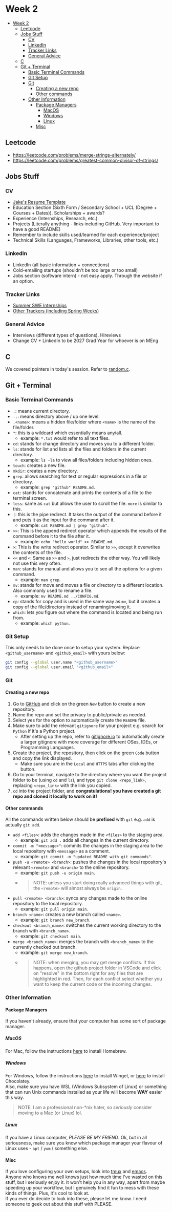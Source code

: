 # Week 2

- [Week 2](#week-2)
  - [Leetcode](#leetcode)
  - [Jobs Stuff](#jobs-stuff)
    - [CV](#cv)
    - [LinkedIn](#linkedin)
    - [Tracker Links](#tracker-links)
    - [General Advice](#general-advice)
  - [C](#c)
  - [Git + Terminal](#git--terminal)
    - [Basic Terminal Commands](#basic-terminal-commands)
    - [Git Setup](#git-setup)
    - [Git](#git)
      - [Creating a new repo](#creating-a-new-repo)
      - [Other commands](#other-commands)
    - [Other Information](#other-information)
      - [Package Managers](#package-managers)
        - [MacOS](#macos)
        - [Windows](#windows)
        - [Linux](#linux)
      - [Misc](#misc)

## Leetcode

- <https://leetcode.com/problems/merge-strings-alternately/>
- <https://leetcode.com/problems/greatest-common-divisor-of-strings/>

## Jobs Stuff

### CV

- [Jake's Resume Template](https://www.overleaf.com/latex/templates/jakes-resume/syzfjbzwjncs)
- Education Section (Sixth Form / Secondary School + UCL (Degree + Courses + Dates)). Scholarships + awards?
- Experience (Internships, Research, etc.)
- Projects (Literally anything - links including GitHub. Very important to have a good README)
- Remember to include skills used/learned for each experience/project
- Technical Skills (Languages, Frameworks, Libraries, other tools, etc.)

### LinkedIn

- LinkedIn (all basic information + connections)
- Cold-emailing startups (shouldn't be too large or too small)
- Jobs section (software intern) - not easy apply. Through the website if an option.

### Tracker Links

- [Summer SWE Internships](https://bit.ly/trackertech)
- [Other Trackers (including Spring Weeks)](https://the-trackr.com/trackers/)

### General Advice

- Interviews (different types of questions). Hireviews
- Change CV + LinkedIn to be 2027 Grad Year for whoever is on MEng

## C

We covered pointers in today's session. Refer to [random.c](random.c).

## Git + Terminal

### Basic Terminal Commands

- `.`: means current directory.
- `..`: means directory above / up one level.
- `.<name>`: means a hidden file/folder where `<name>` is the name of the file/folder.
- `*`: this is a wildcard which essentially means any/all.
  - example: `*.txt` would refer to all text files.
- `cd`: stands for change directory and moves you to a different folder.
- `ls`: stands for list and lists all the files and folders in the current directory.
  - example: `ls -la` to view all files/folders including hidden ones.
- `touch`: creates a new file.
- `mkdir`: creates a new directory.
- `grep`: allows searching for text or regular expressions in a file or directory.
  - example: `grep "github" README.md`.
- `cat`: stands for concatenate and prints the contents of a file to the terminal screen.
- `less`: same as `cat` but allows the user to scroll the file. `more` is similar to this.
- `|`: this is the pipe redirect. It takes the output of the command before it and puts it as the input for the command after it.
  - example: `cat README.md | grep "github"`.
- `>>`: This is the append redirect operator which appends the results of the command before it to the file after it.
  - example: `echo "hello world" >> README.md`.
- `>`: This is the write redirect operator. Similar to `>>`, except it overwrites the contents of the file.
- `<<` and `<`: Same as `>>` and `>`, just redirects the other way. You will likely not use this very often.
- `man`: stands for manual and allows you to see all the options for a given command.
  - example: `man grep`.
- `mv`: stands for move and moves a file or directory to a different location. Also commonly used to rename a file.
  - example: `mv README.md ../CONFIG.md`.
- `cp`: stands for copy and is used in the same way as `mv`, but it creates a copy of the file/directory instead of renaming/moving it.
- `which`: lets you figure out where the command is located and being run from.
  - example: `which python`.

### Git Setup

This only needs to be done once to setup your system. Replace `<github_username>` and `<github_email>` with yours below:

```sh
git config --global user.name "<github_username>"
git config --global user.email "<github_email>"
```

### Git

#### Creating a new repo

1. Go to [GitHub](https://github.com/) and click on the green `New` button to create a new repository.
2. Name the repo and set the privacy to public/private as needed.
3. Select yes for the option to automatically create the `README` file.
4. Make sure to add the relevant `gitignore` for your project e.g. search for `Python` if it's a Python project.
   - After setting up the repo, refer to [gitignore.io](https://www.toptal.com/developers/gitignore/) to automatically create a larger gitignore with more coverage for different OSes, IDEs, or Programming Languages.
5. Create the project, the repository, then click on the green `Code` button and copy the link displayed.
   - Make sure you are in the `Local` and `HTTPS` tabs after clicking the button.
6. Go to your terminal, navigate to the directory where you want the project folder to be (using `cd` and `ls`), and type `git clone <repo_link>`, replacing `<repo_link>` with the link you copied.
7. `cd` into the project folder, and **congratulations! you have created a git repo and cloned it locally to work on it!**

#### Other commands

All the commands written below should be **prefixed** with `git` e.g. `add` is actually `git add`.

- `add <files>`: adds the changes made in the `<files>` to the staging area.
  - example: `git add .` adds all changes in the current directory.
- `commit -m "<message>"`: commits the changes in the staging area to the local repository with `<message>` as a comment.
  - example: `git commit -m "updated README with git commands"`.
- `push -u <remote> <branch>`: pushes the changes in the local repository's relevant `<remote>` and `<branch>` to the online repository.
  - example: `git push -u origin main`.
  - > NOTE: unless you start doing really advanced things with git, the `<remote>` will almost always be `origin`.
- `pull <remote> <branch>`: syncs any changes made to the online repository to the local repository.
  - example: `git pull origin main`.
- `branch <name>`: creates a new branch called `<name>`.
  - example: `git branch new_branch`.
- `checkout <branch_name>`: switches the current working directory to the branch with `<branch_name>`.
  - example: `git checkout main`.
- `merge <branch_name>`: merges the branch with `<branch_name>` to the currently checked out branch.
  - example: `git merge new_branch`.
  - > NOTE: when merging, you may get merge conflicts. If this happens, open the github project folder in VSCode and click on "resolve" in the bottom right for any files that are highlighted in red. Then, for each conflict select whether you want to keep the current code or the incoming changes.

### Other Information

#### Package Managers

If you haven't already, ensure that your computer has some sort of package manager.

##### MacOS

For Mac, follow the instructions [here](https://brew.sh/) to install Homebrew.

##### Windows

For Windows, follow the instructions [here](https://github.com/microsoft/winget-cli) to install Winget, or [here](https://chocolatey.org/) to install Chocolatey.  
Also, make sure you have WSL (Windows Subsystem of Linux) or something that can run Unix commands installed as your life will become **WAY** easier this way.

> NOTE: I am a professional non-\*nix hater, so *seriously* consider moving to a Mac (or Linux) lol.

##### Linux

If you have a Linux computer, *PLEASE BE MY FRIEND*. Ok, but in all seriousness, make sure you know which package manager your flavour of Linux uses - `apt` / `yum` / something else.

#### Misc

If you love configuring your own setups, look into [tmux](https://github.com/tmux/tmux/wiki) and [emacs](https://www.gnu.org/software/emacs/).  
Anyone who knows me well knows just how much time I've wasted on this stuff, but I seriously enjoy it. It won't help you in any way, apart from maybe speeding up your workflow, but I genuinely find it fun to mess with these kinds of things. Plus, it's cool to look at.  
If you ever do decide to look into these, please let me know. I need someone to geek out about this stuff with PLEASE.
